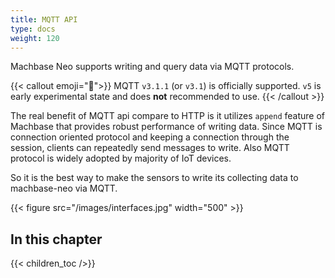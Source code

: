 ```yaml
---
title: MQTT API
type: docs
weight: 120
---
```



Machbase Neo supports writing and query data via MQTT protocols. 

{{< callout emoji="📢">}}
MQTT `v3.1.1` (or `v3.1`) is officially supported. `v5` is early experimental state and does **not** recommended to use.
{{< /callout >}}

The real benefit of MQTT api compare to HTTP is it utilizes `append` feature of Machbase that provides robust performance of writing data.
Since MQTT is connection oriented protocol and keeping a connection through the session, clients can repeatedly send messages to write.
Also MQTT protocol is widely adopted by majority of IoT devices.

So it is the best way to make the sensors to write its collecting data to machbase-neo via MQTT.

{{< figure src="/images/interfaces.jpg" width="500" >}}

## In this chapter

{{< children_toc />}}

